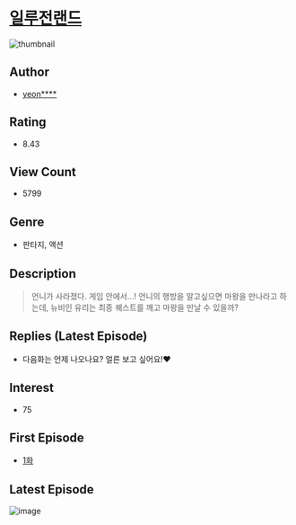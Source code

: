 # [일루전랜드](https://comic.naver.com/bestChallenge/list?titleId=800872)
![thumbnail](https://image-comic.pstatic.net/user_contents_data/challenge_comic/2022/10/04/358610/thumbnail_202x164b2a08176_c01c_456c_8697_d40866c4ec7a_00000893.JPEG)

## Author
- [yeon****](https://comic.naver.com/artistTitle?id=358610)

## Rating
- 8.43

## View Count
- 5799

## Genre
- 판타지, 액션

## Description
> 언니가 사라졌다. 게임 안에서...! 언니의 행방을 알고싶으면 마왕을 만나라고 하는데, 뉴비인 유리는 최종 퀘스트를 깨고 마왕을 만날 수 있을까?

## Replies (Latest Episode)
- 다음화는 언제 나오나요? 얼른 보고 싶어요!❤️

## Interest
- 75

## First Episode
- [1화](https://comic.naver.com/bestChallenge/detail?titleId=800872&no=1)

## Latest Episode
![image](https://image-comic.pstatic.net/user_contents_data/challenge_comic/2022/12/08/358610/upload_7003432978661586020.jpeg)
